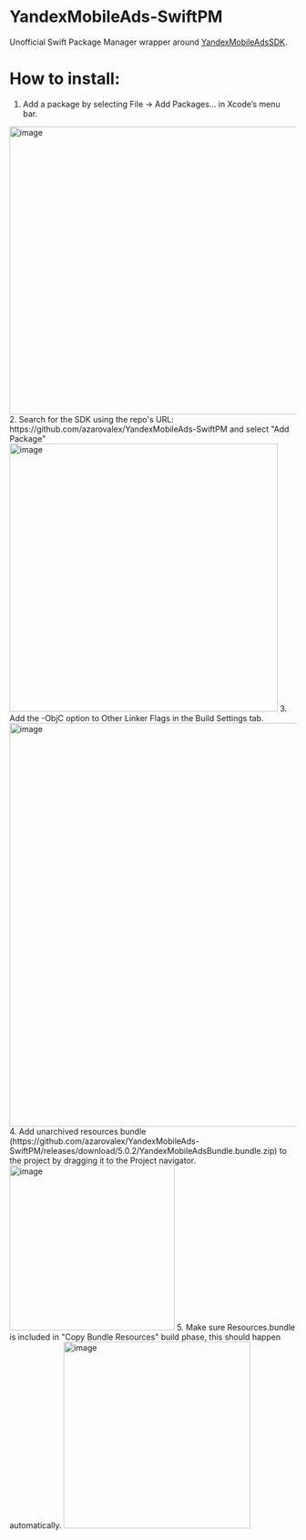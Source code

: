 # YandexMobileAds-SwiftPM
Unofficial Swift Package Manager wrapper around [YandexMobileAdsSDK](https://yandex.com/dev/mobile-ads/).

# How to install:
1. Add a package by selecting File → Add Packages… in Xcode’s menu bar.
<img width="506" alt="image" src="https://user-images.githubusercontent.com/1976216/173240129-c21a3b21-9778-4083-9bbe-600cad4f2188.png">
2. Search for the SDK using the repo's URL: https://github.com/azarovalex/YandexMobileAds-SwiftPM and select "Add Package"
<img width="471" alt="image" src="https://user-images.githubusercontent.com/1976216/173240199-ebffa282-b862-4c08-8710-ddba2d7f82e3.png">
3. Add the -ObjC option to Other Linker Flags in the Build Settings tab.
<img width="709" alt="image" src="https://user-images.githubusercontent.com/1976216/173240262-c5d2f08f-f989-4a17-a5f4-907fc42bb43b.png">
4. Add unarchived resources bundle (https://github.com/azarovalex/YandexMobileAds-SwiftPM/releases/download/5.0.2/YandexMobileAdsBundle.bundle.zip) to the project by dragging it to the Project navigator.
<img width="290" alt="image" src="https://user-images.githubusercontent.com/1976216/173240402-0483b39a-e091-4214-8a58-936e88faec82.png">
5. Make sure Resources.bundle is included in "Copy Bundle Resources" build phase, this should happen automatically.
<img width="328" alt="image" src="https://user-images.githubusercontent.com/1976216/173240473-109b9e19-d774-44b6-a247-c6e114b7b2eb.png">
